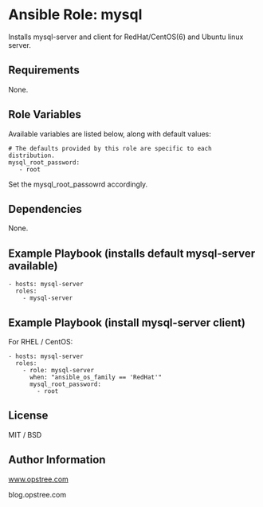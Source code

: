 # Ansible Role: mysql

Installs mysql-server and client for RedHat/CentOS(6) and Ubuntu linux server.

## Requirements

None.

## Role Variables

Available variables are listed below, along with default values:

    # The defaults provided by this role are specific to each distribution.
    mysql_root_password:
       - root

Set the mysql_root_passowrd accordingly.


## Dependencies

None.

## Example Playbook (installs default mysql-server available)

    - hosts: mysql-server
      roles:
        - mysql-server

## Example Playbook (install mysql-server client)

For RHEL / CentOS:

    - hosts: mysql-server
      roles:
        - role: mysql-server
          when: "ansible_os_family == 'RedHat'"
          mysql_root_password:
            - root

## License

MIT / BSD

## Author Information

www.opstree.com

blog.opstree.com
